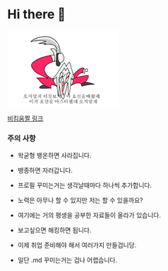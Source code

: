 # Hi there 👋

<img src="img/호신술-비킴.gif" width="50%" height="50%"/>

[비킴움짤 링크](https://cafe.naver.com/steamindiegame?iframe_url_utf8=%2FArticleRead.nhn%253FreferrerAllArticles%3Dtrue%2526page%3D1%2526searchBy%3D3%2526query%3D%25EC%25B1%2584%25EA%25B3%25A0%25EB%258B%25A4%25EC%25A7%2595%25EB%25B2%2584%25EA%25B1%25B0%2526exclude%3D%2526include%3D%2526exact%3D%2526searchdate%3Dall%2526media%3D0%2526sortBy%3Ddate%2526clubid%3D27842958%2526articleid%3D10538699)

### 주의 사항
- 왁굳형 뱅온하면 사라집니다.
- 뱅종하면 자러갑니다.


- 프로필 꾸미는거는 생각날때마다 하나씩 추가합니다.
- 노력은 아무나 할 수 있지만 저는 할 수 있을까요?
- 여기에는 거의 평생을 공부한 자료들이 올라가 있습니다.
- 보고싶으면 해킹하면 됩니다.
- 이제 취업 준비해야 해서 여러가지 만들겁니당.
- 일단 .md 꾸미는거는 겁나 어렵습니다. 
